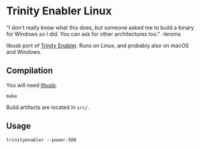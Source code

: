 # Trinity Enabler Linux

"I don't really know what this does, but someone asked me to build a binary for Windows so I did. You can ask for other architectures too." -leroms

libusb port of [Trinity Enabler](https://github.com/jeanthom/TrinityEnabler). Runs on Linux, and probably also on macOS and Windows.

## Compilation

You will need [libusb](https://libusb.info/).

```
make
```

Build artifacts are located in `src/`.

## Usage

```
trinityenabler --power-500
```
